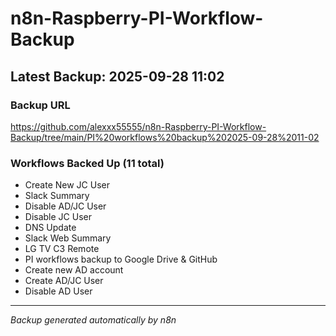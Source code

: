 # n8n-Raspberry-PI-Workflow-Backup

## Latest Backup: 2025-09-28 11:02

### Backup URL
https://github.com/alexxx55555/n8n-Raspberry-PI-Workflow-Backup/tree/main/PI%20workflows%20backup%202025-09-28%2011-02

### Workflows Backed Up (11 total)
- Create New JC User
- Slack Summary
- Disable AD/JC User
- Disable JC User
- DNS Update
- Slack Web Summary
- LG TV C3 Remote
- PI workflows backup to Google Drive & GitHub
- Create new AD account
- Create AD/JC User
- Disable AD User

---
*Backup generated automatically by n8n*